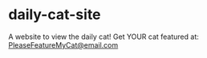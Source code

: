 # daily-cat-site
A website to view the daily cat! Get YOUR cat featured at: PleaseFeatureMyCat@email.com
